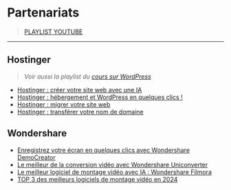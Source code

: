 # Partenariats

> [PLAYLIST YOUTUBE](https://www.youtube.com/playlist?list=PLrSOXFDHBtfF_WGMhMpYeE9OIvnjml8dJ)

---

## Hostinger

> _Voir aussi la playlist du [cours sur WordPress](https://github.com/jasonchampagne/FormationVideo/blob/master/Playlists/wordpress-cours.md)_

+ [Hostinger : créer votre site web avec une IA](https://www.youtube.com/watch?v=-h6yAy_m0gE)
+ [Hostinger : hébergement et WordPress en quelques clics !](https://www.youtube.com/watch?v=MMpPUB1ACd0)
+ [Hostinger : migrer votre site web](https://www.youtube.com/watch?v=lN0BC154jmo)
+ [Hostinger : transférer votre nom de domaine](https://www.youtube.com/watch?v=dR83-KQeVLE)

## Wondershare

+ [Enregistrez votre écran en quelques clics avec Wondershare DemoCreator](https://www.youtube.com/watch?v=-xPcP5Lof8k)
+ [Le meilleur de la conversion vidéo avec Wondershare Uniconverter](https://www.youtube.com/watch?v=qe6oXyDVQik)
+ [Le meilleur logiciel de montage vidéo avec IA : Wondershare Filmora](https://www.youtube.com/watch?v=f0aG0BhNPSc)
+ [TOP 3 des meilleurs logiciels de montage vidéo en 2024](https://www.youtube.com/watch?v=nLRzXLZFVJI)
